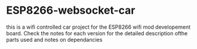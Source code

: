 # ESP8266-websocket-car
this is a wifi controlled car project for the ESP8266 wifi mod developement board. Check the notes for each version for the detailed description ofthe parts used and notes on dependancies 
